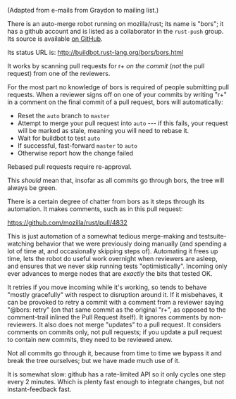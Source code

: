 (Adapted from e-mails from Graydon to mailing list.)

There is an auto-merge robot running on mozilla/rust; its name is "bors";
it has a github account and is listed as a collaborator in the `rust-push` group.
Its source is available [on GitHub](https://github.com/graydon/bors).

Its status URL is: http://buildbot.rust-lang.org/bors/bors.html

It works by scanning pull requests for r+ _on the commit_ (*not* the pull request)
from one of the reviewers.

For the most part no knowledge of bors is required of people submitting pull
requests.  When a reviewer signs off on one of your commits by writing "r+" 
in a comment on the final commit of a pull request, bors will automatically:

  - Reset the `auto` branch to `master`
  - Attempt to merge your pull request into `auto` --- if this fails, your request will be marked as stale, meaning you will need to rebase it.
  - Wait for buildbot to test `auto`
  - If successful, fast-forward `master` to `auto`
  - Otherwise report how the change failed

Rebased pull requests require re-approval.

This _should_ mean that, insofar as all commits go through bors, the tree
will always be green.

There is a certain degree of chatter from bors as it steps through its automation.
It makes comments, such as in this pull request:

  https://github.com/mozilla/rust/pull/4832

This is just automation of a somewhat tedious merge-making and
testsuite-watching behavior that we were previously doing manually (and
spending a lot of time at, and occasionally skipping steps of).
Automating it frees up time, lets the robot do useful work overnight
when reviewers are asleep, and ensures that we never skip running tests
"optimistically". Incoming only ever advances to merge nodes that are
_exactly_ the bits that tested OK.

It retries if you move incoming while it's working, so tends to behave
"mostly gracefully" with respect to disruption around it. If it
misbehaves, it can be provoked to retry a commit with a comment from a
reviewer saying "@bors: retry" (on that same commit as the original "r+", as
opposed to the comment-trail inlined the Pull Request itself).
It ignores comments by non-reviewers. It
also does not merge "updates" to a pull request. It considers comments on
commits only, not pull requests; if you update a pull request to contain new
commits, they need to be reviewed anew.

Not all commits go through it, because from time to time
we bypass it and break the tree ourselves; but we have made much use of it.

It is somewhat slow: github has a rate-limited API so it only cycles one step every 2
minutes. Which is plenty fast enough to integrate changes, but not
instant-feedback fast.
